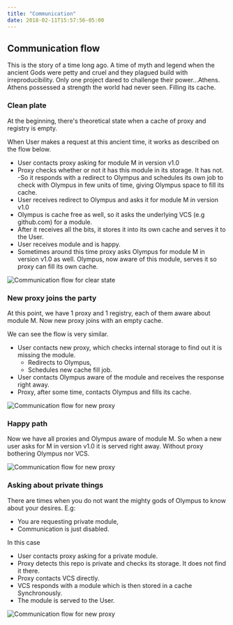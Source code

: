 ```yaml
---
title: "Communication"
date: 2018-02-11T15:57:56-05:00
---
```


## Communication flow

This is the story of a time long ago. A time of myth and legend when the ancient Gods were petty and cruel and they plagued build with irreproducibility.
Only one project dared to challenge their power...Athens. Athens possessed a strength the world had never seen. Filling its cache.

### Clean plate

At the beginning, there's theoretical state when a cache of proxy and registry is empty.

When User makes a request at this ancient time, it works as described on the flow below.

- User contacts proxy asking for module M in version v1.0
- Proxy checks whether or not it has this module in its storage. It has not.
-So it responds with a redirect to Olympus and schedules its own job to check with Olympus in few units of time, giving Olympus space to fill its cache.
- User receives redirect to Olympus and asks it for module M in version v1.0
- Olympus is cache free as well, so it asks the underlying VCS (e.g github.com) for a module.
- After it receives all the bits, it stores it into its own cache and serves it to the User.
- User receives module and is happy.
- Sometimes around this time proxy asks Olympus for module M in version v1.0 as well. Olympus, now aware of this module, serves it so proxy can fill its own cache.

![Communication flow for clear state](/athens-clear-scenario.png)

### New proxy joins the party

At this point, we have 1 proxy and 1 registry, each of them aware about module M. Now new proxy joins with an empty cache.

We can see the flow is very similar.

- User contacts new proxy, which checks internal storage to find out it is missing the module.
    - Redirects to Olympus,
    - Schedules new cache fill job.
- User contacts Olympus aware of the module and receives the response right away.
- Proxy, after some time, contacts Olympus and fills its cache.

![Communication flow for new proxy](/athens-new-proxy-old-olympus-scenario.png)


### Happy path

Now we have all proxies and Olympus aware of module M. So when a new user asks for M in version v1.0 it is served right away. Without proxy bothering Olympus nor VCS.

![Communication flow for new proxy](/athens-proxy-filled.png)


### Asking about private things

There are times when you do not want the mighty gods of Olympus to know about your desires. E.g:
- You are requesting private module,
- Communication is just disabled.

In this case
- User contacts proxy asking for a private module.
- Proxy detects this repo is private and checks its storage. It does not find it there.
- Proxy contacts VCS directly.
- VCS responds with a module which is then stored in a cache Synchronously.
- The module is served to the User.

![Communication flow for new proxy](/athens-private-repo-scenario.png)
